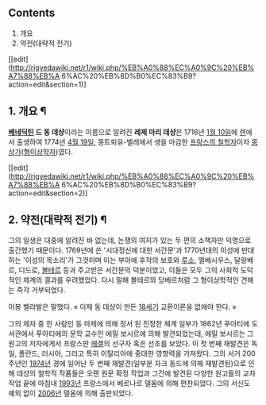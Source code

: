 ## Contents

    

1. 개요 
2. 약전(대략적 전기) 

[[edit](http://rigvedawiki.net/r1/wiki.php/%EB%A0%88%EC%A0%9C%20%EB%A7%88%EB%A
6%AC%20%EB%8D%B0%EC%83%B9?action=edit&section=1)]

## 1. 개요 ¶

**[베네딕틴](%EB%B2%A0%EB%84%A4%EB%94%95%ED%86%A0%ED%9A%8C.md) 드 동 데샹**이라는 이름으로 알려진 **레제 마리 데샹**은 1716년 [1월 10일](1%EC%9B%94%2010%EC%9D%BC.md)에 [렌](%EB%A0%8C.md)에서 출생하여 1774년 [4월 19일](4%EC%9B%94%2019%EC%9D%BC.md), 몽트뢰유-벨레에서 생을 마감한 [프랑스의 철학자](%EC%B2%A0%ED%95%99%EC%9E%90.md)이자 [몽상가](%EC%9C%A0%ED%86%A0%ED%94%BC%EC%95%84.md)([형이상학자](%ED%98%95%EC%9D%B4%EC%83%81%ED%95%99.md))였다.

  

[[edit](http://rigvedawiki.net/r1/wiki.php/%EB%A0%88%EC%A0%9C%20%EB%A7%88%EB%A
6%AC%20%EB%8D%B0%EC%83%B9?action=edit&section=2)]

## 2. 약전(대략적 전기) ¶

그의 일생은 대중에 알려진 바 없는데, 논쟁의 여지가 있는 두 편의 소책자만 익명으로 출간했기 때문이다. 1769년에 쓴 '시대정신에 대한
서간문'과 1770년대의 이성에 반대하는 '이성의 목소리'가 그것이며 이는 부아예 후작의 보호와
[루소](%EC%9E%A5%20%EC%9E%90%ED%81%AC%20%EB%A3%A8%EC%86%8C.md), 엘베시우스, 달랑베르,
디드로, [볼테르](%EB%B3%BC%ED%85%8C%EB%A5%B4.md) 등과 주고받은 서간문의 덕분이었고, 이들은 모두 그의
사회적 도덕적인 체계의 결과를 우려했었다. 다시 말해 볼테르와 당베르처럼 그 형이상학적인 견해는 즉각 거부되었다.

  

이봉 벨라발은 말했다. « 이제 동 데샹이 만든 [18세기](18%EC%84%B8%EA%B8%B0.md) 교환이론을 없애야 한다. »

  

그의 제자 중 한 사람인 동 마제에 의해 정서 된 진정한 체계 일부가 1862년 푸아티에 도서관에서 푸아티에의 문학 교수인 에밀 보시르에
의해 발견되었는데, 에밀 보시르는 그 원고의 저자에게서 프랑스판 [헤겔](%ED%97%A4%EA%B2%94.md)의 선구자 혹은 선조를
보았다. 이 첫 번째 재발견은 독일, 폴란드, 러시아, 그리고 특히 이탈리아에 중대한 영향력을 가져왔다. 그의 서거 200주년인
[1974년](1974%EB%85%84.md) 경에 일어난 두 번째 재발견(일부분 자크 동드에 의해 재발견된)으로 인해 데샹의 철학적
작품들은 오랜 원문 확정 작업과 그간에 발견된 다양한 원고들의 교차 작업 끝에 마침내 [1993년](1993%EB%85%84.md)
프랑스에서 베르나르 델옴에 의해 편찬되었다. 그의 서신도 예외 없이 [2006년](2006%EB%85%84.md) 델옴에 의해
출판되었다.

